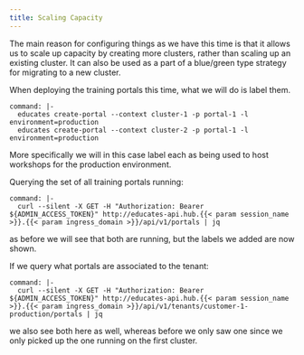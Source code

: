 ```yaml
---
title: Scaling Capacity
---
```


The main reason for configuring things as we have this time is that it allows
us to scale up capacity by creating more clusters, rather than scaling up an
existing cluster. It can also be used as a part of a blue/green type strategy
for migrating to a new cluster.

When deploying the training portals this time, what we will do is label them.

```terminal:execute
command: |-
  educates create-portal --context cluster-1 -p portal-1 -l environment=production
  educates create-portal --context cluster-2 -p portal-1 -l environment=production
```

More specifically we will in this case label each as being used to host
workshops for the production environment.

Querying the set of all training portals running:

```terminal:execute
command: |-
  curl --silent -X GET -H "Authorization: Bearer ${ADMIN_ACCESS_TOKEN}" http://educates-api.hub.{{< param session_name >}}.{{< param ingress_domain >}}/api/v1/portals | jq
```

as before we will see that both are running, but the labels we added are now
shown.

If we query what portals are associated to the tenant:

```terminal:execute
command: |-
  curl --silent -X GET -H "Authorization: Bearer ${ADMIN_ACCESS_TOKEN}" http://educates-api.hub.{{< param session_name >}}.{{< param ingress_domain >}}/api/v1/tenants/customer-1-production/portals | jq
```

we also see both here as well, whereas before we only saw one since we only
picked up the one running on the first cluster.
